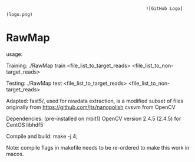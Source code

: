 
                                                         ![GitHub Logo](logo.png)


# RawMap
usage:

Training:
./RawMap train <file_list_to_target_reads> <file_list_to_non-target_reads>

Testing:
./RawMap test <file_list_to_target_reads> <file_list_to_non-target_reads>

Adapted:
fast5/, used for rawdata extraction, is a modified subset of  files originally from https://github.com/jts/nanopolish
cvsvm from OpenCV

Dependencies: (pre-installed on mbit1)
OpenCV version 2.4.5 (2.4.5) for CentOS
libhdf5


Compile and build:
make -j 4;

Note: compile flags in makefile needs to be re-ordered to make this work in macos.
